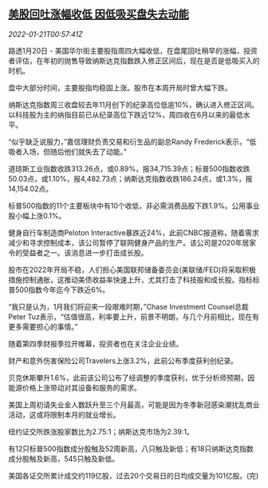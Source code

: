 <!--1642726863000-->
[美股回吐涨幅收低 因低吸买盘失去动能](https://cn.reuters.com/article/usa-stock-close-0120-thur-idCNKBS2JV024)
------

<div><i>2022-01-21T00:57:41Z</i></div><p>路透1月20日 - 美国华尔街主要股指周四大幅收低，在盘尾回吐稍早的涨幅，投资者评估，在年初的抛售导致纳斯达克指数跌入修正区间后，现在是否是低吸买入的时机。</p><p>盘中大部分时间，主要股指均稳固上涨。股市在本周开局时曾大幅下跌。</p><p>纳斯达克指数周三收盘较去年11月创下的纪录高位低逾10%，确认进入修正区间。以科技股为主的纳指目前已从纪录高位下跌近12%，周四收在6月以来的最低水平。</p><p>“似乎缺乏说服力，”嘉信理财负责交易和衍生品的副总Randy Frederick表示，“低吸者入场，但随后他们就失去了动能。”</p><p>道琼斯工业指数收跌313.26点，或0.89%，报34,715.39点；标普500指数收跌50.03点，或1.10%，报4,482.73点；纳斯达克指数收跌186.24点，或1.3%，报14,154.02点。</p><p>标普500指数的11个主要板块中有10个收低，非必需消费品股下跌1.9%。公用事业股小幅上涨0.1%。</p><p>健身自行车制造商Peloton Interactive暴跌近24%，此前CNBC报道称，随着需求减少和寻求控制成本，该公司暂停了联网健身产品的生产。该公司是2020年居家令的受益者之一。该消息进一步打击成长股。</p><p>股市在2022年开局不稳，人们担心美国联邦储备委员会(美联储/FED)将采取积极措施控制通胀，这推动美债收益率快速上升，尤其打击了科技股和成长股。指标标普500指数今年迄今下跌近6%。</p><p>“我只是认为，1月我们将迎来一段艰难时期，”Chase Investment Counsel总裁Peter Tuz表示，“估值很高，利率要上升，前景不明朗，与几个月前相比，现在有更多需要担心的事情。”</p><p>随着第四季财报季拉开帷幕，投资者也在关注企业业绩。</p><p>财产和意外伤害保险公司Travelers上涨3.2%，此前公布季度获利创纪录。</p><p>贝克休斯攀升1.6%，此前该公司公布了经调整的季度获利，优于分析师预期，因能源价格上涨带动对其设备和服务的需求。</p><p>美国上周初请失业金人数跃升至三个月最高，可能是因为冬季新冠感染潮扰乱商业活动，这或将限制本月的就业增长。</p><p>纽约证交所跌涨股家数比为2.75:1；纳斯达克市场为2.39:1。</p><p>有12只标普500指数成分股触及52周新高，八只触及新低；有18只纳斯达克指数成分股触及新高，545只触及新低。</p><p>美国各证交所累计成交约119亿股，过去20个交易日的日均成交量为101亿股。(完)</p>
